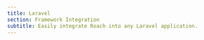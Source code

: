 ```yaml
---
title: Laravel
section: Framework Integration
subtitle: Easily integrate Roach into any Laravel application.
---
```


